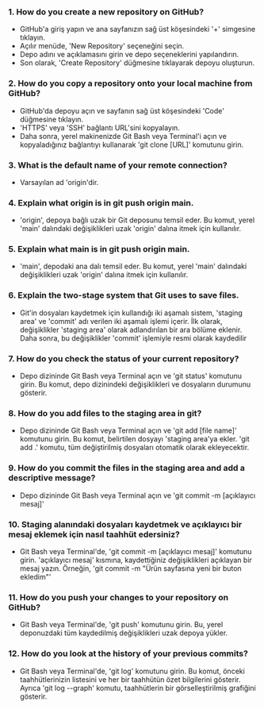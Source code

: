 ### 1.  How do you create a new repository on GitHub?

*   GitHub'a giriş yapın ve ana sayfanızın sağ üst köşesindeki '+' simgesine tıklayın.
*   Açılır menüde, 'New Repository' seçeneğini seçin.
*   Depo adını ve açıklamasını girin ve depo seçeneklerini yapılandırın.
*   Son olarak, 'Create Repository' düğmesine tıklayarak depoyu oluşturun.

### 2.  How do you copy a repository onto your local machine from GitHub?

*   GitHub'da depoyu açın ve sayfanın sağ üst köşesindeki 'Code' düğmesine tıklayın.
*   'HTTPS' veya 'SSH' bağlantı URL'sini kopyalayın.
*   Daha sonra, yerel makinenizde Git Bash veya Terminal'i açın ve kopyaladığınız bağlantıyı kullanarak 'git clone \[URL\]' komutunu girin.

### 3.  What is the default name of your remote connection?

*   Varsayılan ad 'origin'dir.

### 4.  Explain what origin is in git push origin main.

*   'origin', depoya bağlı uzak bir Git deposunu temsil eder. Bu komut, yerel 'main' dalındaki değişiklikleri uzak 'origin' dalına itmek için kullanılır.

### 5.  Explain what main is in git push origin main.

*   'main', depodaki ana dalı temsil eder. Bu komut, yerel 'main' dalındaki değişiklikleri uzak 'origin' dalına itmek için kullanılır.

### 6.  Explain the two-stage system that Git uses to save files.

*   Git'in dosyaları kaydetmek için kullandığı iki aşamalı sistem, 'staging area' ve 'commit' adı verilen iki aşamalı işlemi içerir. İlk olarak, değişiklikler 'staging area' olarak adlandırılan bir ara bölüme eklenir. Daha sonra, bu değişiklikler 'commit' işlemiyle resmi olarak kaydedilir


### 7.  How do you check the status of your current repository?


*   Depo dizininde Git Bash veya Terminal açın ve 'git status' komutunu girin. Bu komut, depo dizinindeki değişiklikleri ve dosyaların durumunu gösterir.

### 8.  How do you add files to the staging area in git?

*   Depo dizininde Git Bash veya Terminal açın ve 'git add \[file name\]' komutunu girin. Bu komut, belirtilen dosyayı 'staging area'ya ekler. 'git add .' komutu, tüm değiştirilmiş dosyaları otomatik olarak ekleyecektir.

### 9.  How do you commit the files in the staging area and add a descriptive message?

*   Depo dizininde Git Bash veya Terminal açın ve 'git commit -m \[açıklayıcı mesaj\]'

### 10.  Staging alanındaki dosyaları kaydetmek ve açıklayıcı bir mesaj eklemek için nasıl taahhüt edersiniz?

*   Git Bash veya Terminal'de, 'git commit -m \[açıklayıcı mesaj\]' komutunu girin. 'açıklayıcı mesaj' kısmına, kaydettiğiniz değişiklikleri açıklayan bir mesaj yazın. Örneğin, 'git commit -m "Ürün sayfasına yeni bir buton ekledim"'

### 11.  How do you push your changes to your repository on GitHub?


*   Git Bash veya Terminal'de, 'git push' komutunu girin. Bu, yerel deponuzdaki tüm kaydedilmiş değişiklikleri uzak depoya yükler.

### 12.  How do you look at the history of your previous commits?

*   Git Bash veya Terminal'de, 'git log' komutunu girin. Bu komut, önceki taahhütlerinizin listesini ve her bir taahhütün özet bilgilerini gösterir. Ayrıca 'git log --graph' komutu, taahhütlerin bir görselleştirilmiş grafiğini gösterir.
